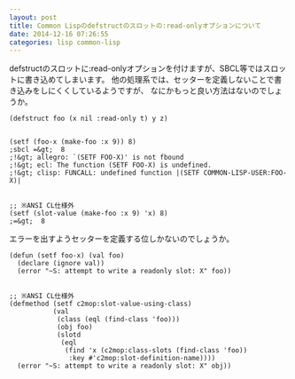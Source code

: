 ```yaml
---
layout: post
title: Common Lispのdefstructのスロットの:read-onlyオプションについて
date: 2014-12-16 07:26:55
categories: lisp common-lisp
---
```

<p>defstructのスロットに:read-onlyオプションを付けますが、SBCL等ではスロットに書き込めてしまいます。
他の処理系では、セッターを定義しないことで書き込みをしにくくしているようですが、
なにかもっと良い方法はないのでしょうか。</p>

```
(defstruct foo (x nil :read-only t) y z)


(setf (foo-x (make-foo :x 9)) 8)
;sbcl =&gt;  8
;!&gt; allegro: `(SETF FOO-X)' is not fbound
;!&gt; ecl: The function (SETF FOO-X) is undefined.
;!&gt; clisp: FUNCALL: undefined function |(SETF COMMON-LISP-USER:FOO-X)|


;; ※ANSI CL仕様外
(setf (slot-value (make-foo :x 9) 'x) 8)
;=&gt;  8
```

<p>エラーを出すようセッターを定義する位しかないのでしょうか。</p>

```
(defun (setf foo-x) (val foo)
  (declare (ignore val))
  (error "~S: attempt to write a readonly slot: X" foo))


;; ※ANSI CL仕様外
(defmethod (setf c2mop:slot-value-using-class)
           (val
            (class (eql (find-class 'foo)))
            (obj foo)
            (slotd
             (eql
              (find 'x (c2mop:class-slots (find-class 'foo))
               :key #'c2mop:slot-definition-name))))
  (error "~S: attempt to write a readonly slot: X" obj))
```
